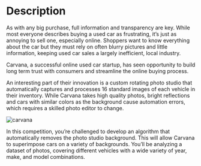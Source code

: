 Description
===========
As with any big purchase, full information and transparency are key. While most everyone describes buying a used car as frustrating, it’s just as annoying to sell one, especially online. Shoppers want to know everything about the car but they must rely on often blurry pictures and little information, keeping used car sales a largely inefficient, local industry.

Carvana, a successful online used car startup, has seen opportunity to build long term trust with consumers and streamline the online buying process.

An interesting part of their innovation is a custom rotating photo studio that automatically captures and processes 16 standard images of each vehicle in their inventory. While Carvana takes high quality photos, bright reflections and cars with similar colors as the background cause automation errors, which requires a skilled photo editor to change.

![carvana](/carvana_graphics.png)

In this competition, you’re challenged to develop an algorithm that automatically removes the photo studio background. This will allow Carvana to superimpose cars on a variety of backgrounds. You’ll be analyzing a dataset of photos, covering different vehicles with a wide variety of year, make, and model combinations.
